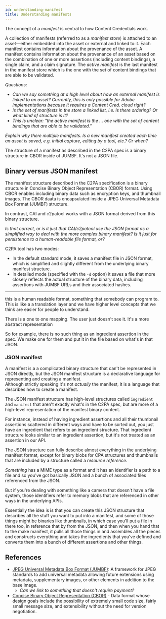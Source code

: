 ```yaml
---
id: understanding-manifest
title: Understanding manifests
---
```


The concept of a _manifest_ is central to how Content Credentials work.

A collection of manifests (referred to as a _manifest store_) is attached to an asset&mdash;either embedded into the asset or external and linked to it. Each manifest contains information about the provenance of the asset. A manifest contains information about the provenance of an asset based on the combination of one or more assertions (including content bindings), a single claim, and a claim signature. The _active manifest_ is the last manifest in the manifest store which is the one with the set of content bindings that are able to be validated.

_Questions_:

- _Can we say something at a high level about how an external manifest is linked to an asset? Currently, this is only possible for Adobe implementations because it requires a Content Cred. cloud right?_
- _Is the set of manifests in the store a linked list, i.e. is there ordering? Or what kind of structure is it?_
- _This is unclear: "the active manifest is the ... one with the set of content bindings that are able to be validated."_

_Explain why there multiple manifests. Is a new manifest created each time an asset is saved, e.g. initial capture, editing by a tool, etc.? Or when?_

The structure of a manifest as described in the C2PA spec is a binary structure in CBOR inside of JUMBF.
It's not a JSON file.

## Binary versus JSON manifest

The manifest structure described in the C2PA specification is a binary structure in Concise Binary Object Representation (CBOR) format. Using CBOR enables including binary data such as encryption keys, and thumbnail images. The CBOR daata is encapsulated inside a JPEG Universal Metadata Box Format (JUMBF) structure.

In contrast, CAI and c2patool works with a JSON format derived from this binary structure.

_Is that correct, or is it just that CAI/c2patool use the JSON format as a simplified way to deal with the more complex binary manifest? Is it just for persistence to a human-readable file format, or?_

C2PA tool has two modes:

- In the default standard mode, it saves a manifest file in JSON format, which is simplified and slightly different from the underlying binary manifest structure.
- In detailed mode (specified with the `-d` option) it saves a file that more closely reflects the actual structure of the binary data, including assertions with JUMBF URLs and their associated hashes.

---

this is a human readable format, something that somebody can program to.
This is like a a translation layer and we have higher level concepts that we think are easier for people to understand.

There is a one to one mapping. The user just doesn't see it. It's a more abstract representation

So for example, there is no such thing as an ingredient assertion in the spec.
We make one for them and put it in the file based on what's in that JSON.

### JSON manifest

A manifest is a a complicated binary structure that can't be represented in JSON directly, but the JSON manifest structure is a declarative language for representing and creating a manifest.  
Although strictly speaking it's not _actually_ the manifest, it is a language that describes how to create a manifest.

The JSON manifest structure has high-level structures called `ingredient` and `manifest` that aren't exactly what's in the C2PA spec, but are more of a high-level representation of the manifest binary content.

For instance, instead of having ingredient assertions and all their thumbnail assertions scattered in different ways and have to be sorted out, you just have an ingredient that refers to an ingredient structure. That ingredient structure looks similar to an ingredient assertion, but it's not treated as an assertion in our API.

The JSON structure can fully describe almost everything in the underlying manifest format, except for binary blobs for CPA structures and thumbnails that are included by a structure called a _resource reference_.

_Something_ has a MIME type as a format and it has an identifier is a path to a file and so you've got basically JSON and a bunch of associated files referenced from the JSON.

But if you're dealing with something like a camera that doesn't have a file system, those identifiers refer to memory blobs that are referenced in other ways in the underlying APIs.

Essentially the idea is is that you can create this JSON structure that describes all the stuff you want to put into a manifest, and some of those things might be binaries like thumbnails, in which case you'll put a file in there too, in reference that by from the JSON, and then when you hand that to the make manifest, it pulls all those things in and assembles all the pieces and constructs everything and takes the ingredients that you've defined and converts them into a bunch of different assertions and other things.

## References

- [JPEG Universal Metadata Box Format (JUMBF)](https://www.iso.org/standard/84635.html): A framework for JPEG standards to add universal metadata allowing future extensions using metadata, supplementary images, or other elements in addition to the base image.
  - _Can we link to something that doesn't require payment?_
- [Concise Binary Object Representation (CBOR)](https://cbor.io/) - Data format whose design goals include the possibility of extremely small code size, fairly small message size, and extensibility without the need for version negotiation.
